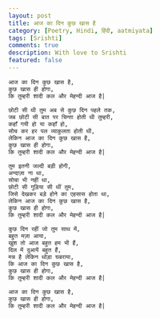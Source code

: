 ```yaml
---
layout: post
title: आज का दिन कुछ खास है
category: [Poetry, Hindi, हिंदी, aatmiyata]
tags: [Srishti]
comments: true
description: With love to Srishti
featured: false
---
```


    आज का दिन कुछ खास है,
    कुछ खास ही होगा,
    कि तुम्हरी शादी कल और मेहन्दी आज है|

    छोटी सी थी तुम अब से कुछ दिन पहले तक,
    जब छोटी सी बात पर चिन्ता होती थी तुम्हरी,
    कहाँ गयी हो या कहाँ हो,
    सोच कर हर पल व्याकुलता होती थी,
    लेकिन आज का दिन कुछ खास है,
    कुछ खास ही होगा,
    कि तुम्हरी शादी कल और मेहन्दी आज है|

    तुम इतनी जल्दी बड़ी होगी,
    अन्दाज़ा ना था,
    सोचा भी नहीं था,
    छोटी सी गुड़िया सी थीं तुम,
    जिसे देखकर बड़े होने का एहसास होता था,
    लेकिन आज का दिन कुछ खास है,
    कुछ खास ही होगा,
    कि तुम्हरी शादी कल और मेहन्दी आज है|

    कुछ दिन रहीं जो तुम साथ में,
    बहुत मज़ा आया,
    खुश तो आज बहुत हम भी हैं,
    दिल में दुआयें बहुत हैं,
    मन्न है लेकिन थोड़ा घबराया,
    कि आज का दिन कुछ खास है,
    कुछ खास ही होगा,
    कि तुम्हरी शादी कल और मेहन्दी आज है|

    आज का दिन कुछ खास है,
    कुछ खास ही होगा,
    कि तुम्हरी शादी कल और मेहन्दी आज है|